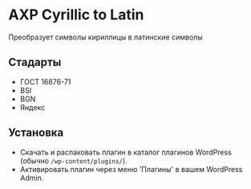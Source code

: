 # AXP Cyrillic to Latin
Преобразует символы кириллицы в латинские символы

## Стадарты
* ГОСТ 16876-71
* BSI
* BGN
* Яндекс

## Установка
* Скачать и распаковать плагин в каталог плагинов WordPress (обычно `/wp-content/plugins/`).
* Активировать плагин через меню 'Плагины' в вашем WordPress Admin.